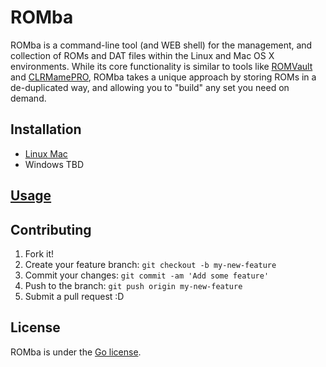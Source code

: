 # ROMba

ROMba is a command-line tool (and WEB shell) for the management, and collection of ROMs and DAT files within the Linux and Mac OS X environments.
While its core functionality is similar to tools like [ROMVault](http://www.romvault.com/) and [CLRMamePRO](http://mamedev.emulab.it/clrmamepro/), ROMba takes a unique approach by storing ROMs in a de-duplicated way, and allowing you to "build" any set you need on demand.

## Installation

* [Linux Mac](INSTALLATION.md)
* Windows TBD

## [Usage](USAGE.md)

## Contributing

1. Fork it!
2. Create your feature branch: `git checkout -b my-new-feature`
3. Commit your changes: `git commit -am 'Add some feature'`
4. Push to the branch: `git push origin my-new-feature`
5. Submit a pull request :D

## License

ROMba is under the [Go license](http://golang.org/LICENSE).
